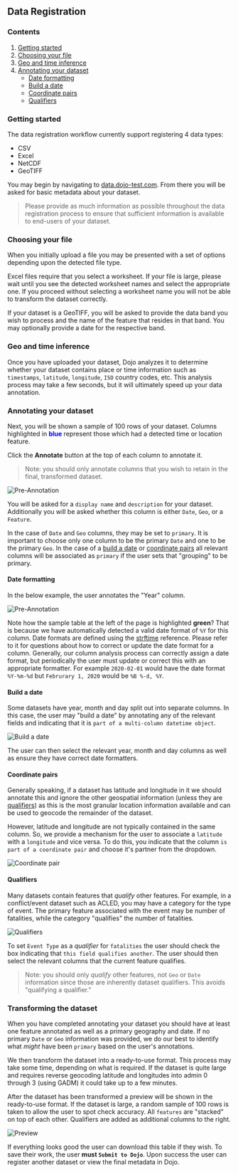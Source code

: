 ## Data Registration

### Contents

1. [Getting started](#getting-started)
2. [Choosing your file](#choosing-your-file)
3. [Geo and time inference](#geo-and-time-inference)
4. [Annotating your dataset](#annotating-your-dataset)
    - [Date formatting](#date-formatting)
    - [Build a date](#build-a-date)
    - [Coordinate pairs](#coordinate-pairs)
    - [Qualifiers](#qualifiers)

### Getting started

The data registration workflow currently support registering 4 data types: 

* CSV
* Excel
* NetCDF
* GeoTIFF

You may begin by navigating to [data.dojo-test.com](data.dojo-test.com). From there you will be asked for basic metadata about your dataset.

> Please provide as much information as possible throughout the data registration process to ensure that sufficient information is available to end-users of your dataset.

### Choosing your file

When you initially upload a file you may be presented with a set of options depending upon the detected file type. 

Excel files require that you select a worksheet. If your file is large, please wait until you see the detected worksheet names and select the appropriate one. If you proceed without selecting a worksheet name you will not be able to transform the dataset correctly.

If your dataset is a GeoTIFF, you will be asked to provide the data band you wish to process and the name of the feature that resides in that band. You may optionally provide a date for the respective band.

### Geo and time inference

Once you have uploaded your dataset, Dojo analyzes it to determine whether your dataset contains place or time information such as `timestamps`, `latitude`, `longitude`, `ISO` country codes, etc. This analysis process may take a few seconds, but it will ultimately speed up your data annotation.

### Annotating your dataset

Next, you will be shown a sample of 100 rows of your dataset. Columns highlighted in <span style="color:blue">**blue**</span> represent those which had a detected time or location feature.

Click the **Annotate** button at the top of each column to annotate it. 

> Note: you should only annotate columns that you wish to retain in the final, transformed dataset.

![Pre-Annotation](imgs/pre-annotate.png)

You will be asked for a `display name` and `description` for your dataset. Additionally you will be asked whether this column is either `Date`, `Geo`, or a `Feature`. 

In the case of `Date` and `Geo` columns, they may be set to `primary`. It is important to choose only one column to be the primary `Date` and one to be the primary `Geo`. In the case of a [build a date](#build-a-date) or [coordinate pairs](#coordinate-pairs) all relevant columns will be associated as `primary` if the user sets that "grouping" to be primary.

#### Date formatting 

In the below example, the user annotates the "Year" column. 

![Pre-Annotation](imgs/year.png)

Note how the sample table at the left of the page is highlighted **green**? That is because we have automatically detected a valid date format of `%Y` for this column. Date formats are defined using the [strftime](https://strftime.org/) reference. Please refer to it for questions about how to correct or update the date format for a column. Generally, our column analysis process can correctly assign a date format, but periodically the user must update or correct this with an appropriate formatter. For example `2020-02-01` would have the date format `%Y-%m-%d` but `Februrary 1, 2020` would be `%B %-d, %Y`.

#### Build a date

Some datasets have year, month and day split out into separate columns. In this case, the user may "build a date" by annotating any of the relevant fields and indicating that it is `part of a multi-column datetime object`. 

![Build a date](imgs/build-a-date.png)

The user can then select the relevant year, month and day columns as well as ensure they have correct date formatters.

#### Coordinate pairs

Generally speaking, if a dataset has latitude and longitude in it we should annotate this and ignore the other geospatial information (unless they are [qualifiers](#qualifiers)) as this is the most granular location information available and can be used to geocode the remainder of the dataset.

However, latitude and longitude are not typically contained in the same column. So, we provide a mechanism for the user to associate a `latitude` with a `longitude` and vice versa. To do this, you indicate that the column `is part of a coordinate pair` and choose it's partner from the dropdown.

![Coordinate pair](imgs/coordinate-pair.png)

#### Qualifiers

Many datasets contain features that _qualify_ other features. For example, in a conflict/event dataset such as ACLED, you may have a category for the type of event. The primary feature associated with the event may be number of fatalities, while the category "qualifies" the number of fatalities.

![Qualifiers](imgs/qualifiers.png)

To set `Event Type` as a _qualifier_ for `fatalities` the user should check the box indicating that `this field qualifies another`. The user should then select the relevant columns that the current feature qualifies.

> Note: you should only _qualify_ other features, not `Geo` or `Date` information since those are inherently dataset qualifiers. This avoids "qualifying a qualifier."

### Transforming the dataset

When you have completed annotating your dataset you should have at least one feature annotated as well as a primary geography and date. If no primary `Date` or `Geo` information was provided, we do our best to identify what _might_ have been `primary` based on the user's annotations.

We then transform the dataset into a ready-to-use format. This process may take some time, depending on what is required. If the dataset is quite large and requires reverse geocoding latitude and longitudes into admin 0 through 3 (using GADM) it could take up to a few minutes.

After the dataset has been transformed a preview will be shown in the ready-to-use format. If the dataset is large, a random sample of 100 rows is taken to allow the user to spot check accuracy. All `features` are "stacked" on top of each other. Qualifiers are added as additional columns to the right.

![Preview](imgs/preview.png)

If everything looks good the user can download this table if they wish. To save their work, the user **must `Submit to Dojo`**. Upon success the user can register another dataset or view the final metadata in Dojo.
